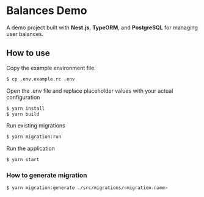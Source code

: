 # Balances Demo
A demo project built with **Nest.js**, **TypeORM**, and **PostgreSQL** for managing user balances.

## How to use
Copy the example environment file:
```bash
$ cp .env.example.rc .env
```
Open the .env file and replace placeholder values with your actual configuration
```bash
$ yarn install
$ yarn build
```

Run existing migrations
```bash
$ yarn migration:run
```

Run the application
```bash
$ yarn start
```

### How to generate migration
```bash
$ yarn migration:generate ./src/migrations/<migration-name> 
```
